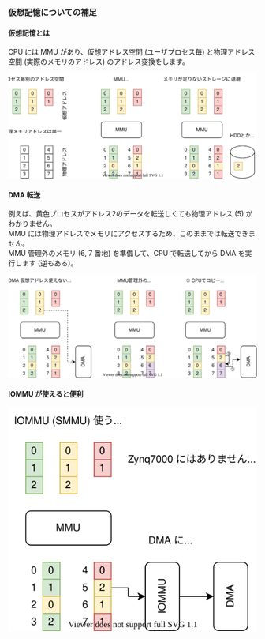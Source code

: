 ### 仮想記憶についての補足

#### 仮想記憶とは

CPU には MMU があり、仮想アドレス空間 (ユーザプロセス毎) と物理アドレス空間 (実際のメモリのアドレス) のアドレス変換をします。

![MMU](MMU.svg)

#### DMA 転送

例えば、黄色プロセスがアドレス2のデータを転送しくても物理アドレス (5) がわかりません。  
MMU には物理アドレスでメモリにアクセスするため、このままでは転送できません。  
MMU 管理外のメモリ (6, 7 番地) を準備して、CPU で転送してから DMA を実行します (逆もある)。

![DMA](DMA.svg)

#### IOMMU が使えると便利

![IOMMU](IOMMU.svg)